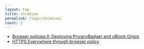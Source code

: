 ```yaml
---
layout: tag
title: chromium
permalink: /tags/chromium/
count: 2
---
```


- [Browser policies II: Deploying PrivacyBadger and uBlock Origin](https://aminda.eu/blog/english/2024/05/22/policy-contentblocker.html)
- [HTTPS Everywhere through browser policy](https://aminda.eu/blog/english/2024/05/17/https-everywhere.html)
